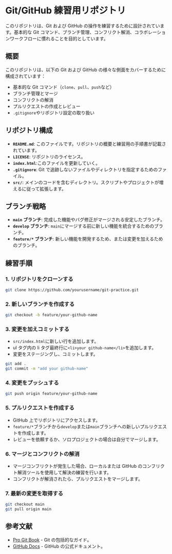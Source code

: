 # Git/GitHub 練習用リポジトリ

このリポジトリは、Git および GitHub の操作を練習するために設計されています。基本的な Git コマンド、ブランチ管理、コンフリクト解消、コラボレーションワークフローに慣れることを目的としています。

## 概要

このリポジトリは、以下の Git および GitHub の様々な側面をカバーするために構成されています：

- 基本的な Git コマンド（`clone`、`pull`、`push`など）
- ブランチ管理とマージ
- コンフリクトの解消
- プルリクエストの作成とレビュー
- `.gitignore`やリポジトリ設定の取り扱い

## リポジトリ構成

- **`README.md`**: このファイルです。リポジトリの概要と練習用の手順書が記載されています。
- **`LICENSE`**: リポジトリのライセンス。
- **`index.html`**:このファイルを更新していく。
- **`.gitignore`**: Git で追跡しないファイルやディレクトリを指定するためのファイル。
- **`src/`**: メインのコードを含むディレクトリ。スクリプトやプロジェクトが増えるに従って拡張します。

## ブランチ戦略

- **`main` ブランチ**: 完成した機能やバグ修正がマージされる安定したブランチ。
- **`develop` ブランチ**: `main`にマージする前に新しい機能を統合するためのブランチ。
- **`feature/*` ブランチ**: 新しい機能を開発するため、または変更を加えるためのブランチ。

## 練習手順

### 1. リポジトリをクローンする

```bash
git clone https://github.com/yourusername/git-practice.git
```

### 2. 新しいブランチを作成する

```bash
git checkout -b feature/your-github-name
```

### 3. 変更を加えコミットする

- `src/index.html`に新しい行を追加します。
- ul タグ内の li タグ最終行に`<li>your github-name</li>`を追加します。
- 変更をステージングし、コミットします。

```bash
git add .
git commit -m "add your github-name"
```

### 4. 変更をプッシュする

```bash
git push origin feature/your-github-name
```

### 5. プルリクエストを作成する

- GitHub 上でリポジトリにアクセスします。
- `feature/*`ブランチから`develop`または`main`ブランチへの新しいプルリクエストを作成します。
- レビューを依頼するか、ソロプロジェクトの場合は自分でマージします。

### 6. マージとコンフリクトの解消

- マージコンフリクトが発生した場合、ローカルまたは GitHub のコンフリクト解消ツールを使用して解決の練習を行います。
- コンフリクトが解消されたら、プルリクエストをマージします。

### 7. 最新の変更を取得する

```bash
git checkout main
git pull origin main
```

## 参考文献

- [Pro Git Book](https://git-scm.com/book/ja/v2) - Git の包括的なガイド。
- [GitHub Docs](https://docs.github.com/ja) - GitHub の公式ドキュメント。
